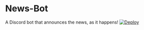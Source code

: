 # News-Bot
A Discord bot that announces the news, as it happens!
[![Deploy](https://www.herokucdn.com/deploy/button.svg)](https://heroku.com/deploy)
